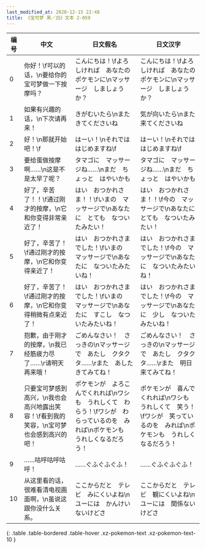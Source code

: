 ```yaml
---
last_modified_at: 2020-12-15 22:48
title: 《宝可梦 黑／白》文本 2-059
---
```

| 编号 | 中文 | 日文假名 | 日文汉字 |
| ---- | ---- | ---- | --- |
| 0 | 你好！\f可以的话，\n要给你的宝可梦做一下按摩吗？ | こんにちは！\fよろしければ　あなたの　ポケモンに\nマッサージ　しましょうか？ | こんにちは！\fよろしければ　あなたの　ポケモンに\nマッサージ　しましょうか？ |
| 1 | 如果有兴趣的话，\n下次请再来！ | きがむいたら\nまた　きてくださいね | 気が向いたら\nまた　来てくださいね |
| 2 | 好！\n那就开始吧！\f | はーい！\nそれでは　はじめますね\f | はーい！\nそれでは　はじめますね\f |
| 3 | 要给蛋做按摩啊……\n这是不是太早了呢？ | タマゴに　マッサージね……\nまだ　ちょっと　はやいかも | タマゴに　マッサージね……\nまだ　ちょっと　はやいかも |
| 4 | 好了，辛苦了！！\f通过刚才的按摩，\n它和你变得非常亲近了！ | はい　おつかれさま！！\fいまの　マッサージで\nあなたに　とても　なついたみたい！ | はい　おつかれさま！！\f今の　マッサージで\nあなたに　とても　なついたみたい！ |
| 5 | 好了，辛苦了！\f通过刚才的按摩，\n它和你变得亲近了！ | はい　おつかれさまでした！\fいまの　マッサージで\nあなたに　なついたみたいね！ | はい　おつかれさまでした！\f今の　マッサージで\nあなたに　なついたみたいね！ |
| 6 | 好了，辛苦了！\f通过刚才的按摩，\n它和你变得稍微有点亲近了！ | はい　おつかれさまでした！\fいまの　マッサージで\nあなたに　すこし　なついたみたいね！ | はい　おつかれさまでした！\f今の　マッサージで\nあなたに　少し　なついたみたいね！ |
| 7 | 抱歉，由于刚才的按摩，\n我已经筋疲力尽了……\r请明天再来哦！ | ごめんなさい！　さっきの\nマッサージで　あたし　クタクタ……\rまた　あした　きてみてね！ | ごめんなさい！　さっきの\nマッサージで　あたし　クタクタ……\rまた　明日　来てみてね！ |
| 8 | 只要宝可梦感到高兴，\n我也会高兴地露出笑容！\f看到我的笑容，\n宝可梦也会感到高兴的吧！ | ポケモンが　よろこんでくれれば\nワシも　うれしくて　わらう！\fワシが　わらっているのを　みれば\nポケモンも　うれしくなるだろう！ | ポケモンが　喜んでくれれば\nワシも　うれしくて　笑う！\fワシが　笑っているのを　みれば\nポケモンも　うれしくなるだろう！ |
| 9 | ……咕呼咕呼咕呼！ | ……ぐふぐふぐふ！ | ……ぐふぐふぐふ！ |
| 10 | 从这里看的话，很难看清电视画面啊，\n虽说这跟你没什么关系。 | ここからだと　テレビ　みにくいよね\nユーには　かんけい　ないけどさ | ここからだと　テレビ　観にくいよね\nユーには　関係ないけどさ |
{: .table .table-bordered .table-hover .xz-pokemon-text .xz-pokemon-text-10 }